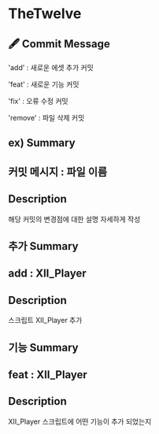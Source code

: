 # TheTwelve


## 🖋️ Commit Message

'add' : 새로운 에셋 추가 커밋

'feat' : 새로운 기능 커밋

'fix' : 오류 수정 커밋

'remove' : 파일 삭제 커밋

ex)
Summary
---
커밋 메시지 : 파일 이름
---
Description
---
해당 커밋의 변경점에 대한 설명 자세하게 작성

추가
Summary
---
add : XII_Player
---
Description
---
스크립트 XII_Player 추가

기능
Summary
---
feat : XII_Player
---
Description
---
XII_Player 스크립트에 어떤 기능이 추가 되었는지
